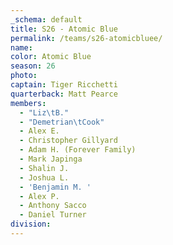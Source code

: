```yaml
---
_schema: default
title: S26 - Atomic Blue
permalink: /teams/s26-atomicbluee/
name:
color: Atomic Blue
season: 26
photo:
captain: Tiger Ricchetti
quarterback: Matt Pearce
members:
  - "Liz\tB."
  - "Demetrian\tCook"
  - Alex E.
  - Christopher Gillyard
  - Adam H. (Forever Family)
  - Mark Japinga
  - Shalin J.
  - Joshua L.
  - 'Benjamin M. '
  - Alex P.
  - Anthony Sacco
  - Daniel Turner
division:
---
```

